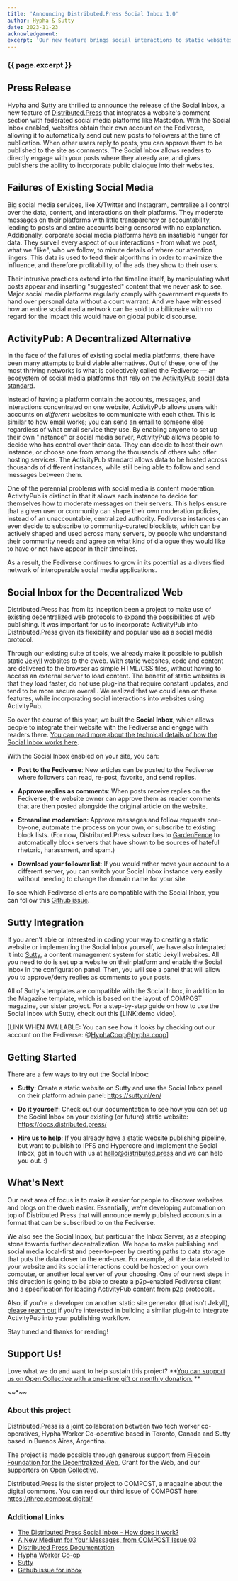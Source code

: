 ```yaml
---
title: 'Announcing Distributed.Press Social Inbox 1.0'
author: Hypha & Sutty
date: 2023-11-23
acknowledgement: 
excerpt: 'Our new feature brings social interactions to static websites on the decentralized web.'
---
```


  
### {{ page.excerpt }}
  

## Press Release

Hypha and [Sutty](https://sutty.nl/) are thrilled to announce the release of the Social Inbox, a new feature of [Distributed.Press](https://distributed.press/) that integrates a website's comment section with federated social media platforms like Mastodon. With the Social Inbox enabled, websites obtain their own account on the Fediverse, allowing it to automatically send out new posts to followers at the time of publication. When other users reply to posts, you can approve them to be published to the site as comments. The Social Inbox allows readers to directly engage with your posts where they already are, and gives publishers the ability to incorporate public dialogue into their websites.

## Failures of Existing Social Media

Big social media services, like X/Twitter and Instagram, centralize all control over the data, content, and interactions on their platforms. They moderate messages on their platforms with little transparency or accountability, leading to posts and entire accounts being censored with no explanation. Additionally, corporate social media platforms have an insatiable hunger for data. They surveil every aspect of our interactions - from what we post, what we "like", who we follow, to minute details of where our attention lingers. This data is used to feed their algorithms in order to maximize the influence, and therefore profitability, of the ads they show to their users. 

Their intrusive practices extend into the timeline itself, by manipulating what posts appear and inserting "suggested" content that we never ask to see. Major social media platforms regularly comply with government requests to hand over personal data without a court warrant. And we have witnessed how an entire social media network can be sold to a billionaire with no regard for the impact this would have on global public discourse. 

## ActivityPub: A Decentralized Alternative

In the face of the failures of existing social media platforms, there have been many attempts to build viable alternatives. Out of these, one of the most thriving networks is what is collectively called the Fediverse — an ecosystem of social media platforms that rely on the [ActivityPub social data standard](https://www.w3.org/TR/activitypub/). 

Instead of having a platform contain the accounts, messages, and interactions concentrated on one website, ActivityPub allows users with accounts on _different_ websites to communicate with each other. This is similar to how email works; you can send an email to someone else regardless of what email service they use. By enabling anyone to set up their own "instance" or social media server, ActivityPub allows people to decide who has control over their data. They can decide to host their own instance, or choose one from among the thousands of others who offer hosting services. The ActivityPub standard allows data to be hosted across thousands of different instances, while still being able to follow and send messages between them. 

One of the perennial problems with social media is content moderation. ActivityPub is distinct in that it allows each instance to decide for themselves how to moderate messages on their servers. This helps ensure that a given user or community can shape their own moderation policies, instead of an unaccountable, centralized authority. Fediverse instances can even decide to subscribe to community-curated blocklists, which can be actively shaped and used across many servers, by people who understand their community needs and agree on what kind of dialogue they would like to have or not have appear in their timelines.

As a result, the Fediverse continues to grow in its potential as a diversified network of interoperable social media applications.

## Social Inbox for the Decentralized Web

Distributed.Press has from its inception been a project to make use of existing decentralized web protocols to expand the possibilities of web publishing. It was important for us to incorporate ActivityPub into Distributed.Press given its flexibility and popular use as a social media protocol. 

Through our existing suite of tools, we already make it possible to publish static [Jekyll](https://jekyllrb.com/) websites to the dweb. With static websites, code and content are delivered to the browser as simple HTML/CSS files, without having to access an external server to load content. The benefit of static websites is that they load faster, do not use plug-ins that require constant updates, and tend to be more secure overall. We realized that we could lean on these features, while incorporating social interactions into websites using ActivityPub. 

So over the course of this year, we built the **Social Inbox**, which allows people to integrate their website with the Fediverse and engage with readers there. [You can read more about the technical details of how the Social Inbox works here](https://blog.mauve.moe/posts/distributed-press-social-inbox#how-the-inbox-works). 

With the Social Inbox enabled on your site, you can:

* **Post to the Fediverse**: New articles can be posted to the Fediverse where followers can read, re-post, favorite, and send replies.

* **Approve replies as comments**: When posts receive replies on the Fediverse, the website owner can approve them as reader comments that are then posted alongside the original article on the website.

* **Streamline moderation**: Approve messages and follow requests one-by-one, automate the process on your own, or subscribe to existing block lists. (For now, Distributed.Press subscribes to [GardenFence](https://github.com/gardenfence/blocklist/tree/main) to automatically block servers that have shown to be sources of hateful rhetoric, harassment, and spam.) 

* **Download your follower list**: If you would rather move your account to a different server, you can switch your Social Inbox instance very easily without needing to change the domain name for your site.

To see which Fediverse clients are compatible with the Social Inbox, you can follow this [Github issue](https://github.com/hyphacoop/social.distributed.press/issues/24).

## Sutty Integration

If you aren't able or interested in coding your way to creating a static website or implementing the Social Inbox yourself, we have also integrated it into [Sutty](https://sutty.nl/en), a content management system for static Jekyll websites. All you need to do is set up a website on their platform and enable the Social Inbox in the configuration panel. Then, you will see a panel that will allow you to approve/deny replies as comments to your posts.

All of Sutty's templates are compatible with the Social Inbox, in addition to the Magazine template, which is based on the layout of COMPOST magazine, our sister project. For a step-by-step guide on how to use the Social Inbox with Sutty, check out this [LINK:demo video].

[LINK WHEN AVAILABLE: You can see how it looks by checking out our account on the Fediverse: @HyphaCoop@hypha.coop]

## Getting Started

There are a few ways to try out the Social Inbox:

* **Sutty**: Create a static website on Sutty and use the Social Inbox panel on their platform admin panel: https://sutty.nl/en/

* **Do it yourself**: Check out our documentation to see how you can set up the Social Inbox on your existing (or future) static website: https://docs.distributed.press/

* **Hire us to help**: If you already have a static website publishing pipeline, but want to publish to IPFS and Hypercore and implement the Social Inbox, get in touch with us at hello@distributed.press and we can help you out. :)

## What's Next

Our next area of focus is to make it easier for people to discover websites and blogs on the dweb easier. Essentially, we're developing automation on top of Distributed Press that will announce newly published accounts in a format that can be subscribed to on the Fediverse. 

We also see the Social Inbox, but particular the Inbox Server, as a stepping stone towards further decentralization. We hope to make publishing and social media local-first and peer-to-peer by creating paths to data storage that puts the data closer to the end-user. For example, all the data related to your website and its social interactions could be hosted on your own computer, or another local server of your choosing. One of our next steps in this direction is going to be able to create a p2p-enabled Fediverse client and a specification for loading ActivityPub content from p2p protocols.

Also, if you're a developer on another static site generator (that isn't Jekyll), [please reach out](mailto:hello@distributed.press) if you're interested in building a similar plug-in to integrate ActivityPub into your publishing workflow.

Stay tuned and thanks for reading! 

## Support Us!

Love what we do and want to help sustain this project? **[You can support us on Open Collective with a one-time gift or monthly donation.](https://opencollective.com/compost) **

*~*~*~*~*

### About this project
Distributed.Press is a joint collaboration between two tech worker co-operatives, Hypha Worker Co-operative based in Toronto, Canada and Sutty based in Buenos Aires, Argentina.

The project is made possible through generous support from [Filecoin Foundation for the Decentralized Web](https://ffdweb.org/), Grant for the Web, and our supporters on [Open Collective](https://opencollective.com/compost). 

Distributed.Press is the sister project to COMPOST, a magazine about the digital commons. You can read our third issue of COMPOST here: https://three.compost.digital/

### Additional Links
* [The Distributed Press Social Inbox - How does it work?](https://blog.mauve.moe/posts/distributed-press-social-inbox)
* [A New Medium for Your Messages, from COMPOST Issue 03](https://three.compost.digital/distributed-press-a-new-medium-for-your-messages/)
* [Distributed Press Documentation](https://docs.distributed.press/)
* [Hypha Worker Co-op](https://hypha.coop)
* [Sutty](https://sutty.nl/en/)
* [Github issue for inbox](https://github.com/hyphacoop/distributed-press-organizing/issues/87)

